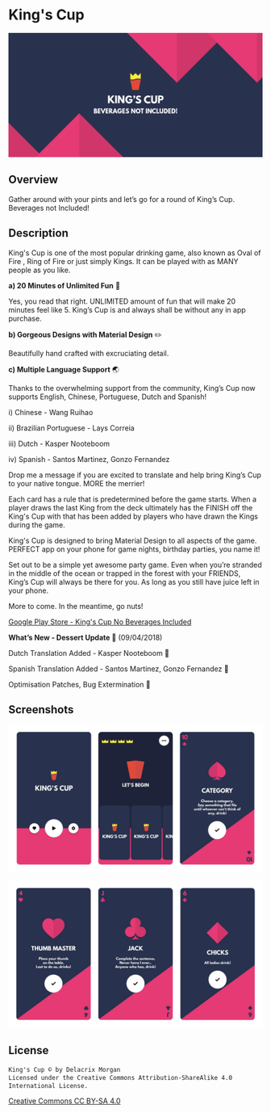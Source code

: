 # King's Cup

![Overview Header](/screenshots/0_header_small.png?raw=true "Overview Header")

## Overview

Gather around with your pints and let’s go for a round of King’s Cup. Beverages not Included!

## Description
King's Cup is one of the most popular drinking game, also known as Oval of Fire , Ring of Fire or just simply Kings. It can be played with as MANY people as you like.

__a) 20 Minutes of Unlimited Fun__ 🎉

Yes, you read that right. UNLIMITED amount of fun that will make 20 minutes feel like 5. King’s Cup is and always shall be without any in app purchase.

__b) Gorgeous Designs with Material Design__ ✏️

Beautifully hand crafted with excruciating detail.

__c) Multiple Language Support__ 🌏

Thanks to the overwhelming support from the community, King’s Cup now supports English, Chinese, Portuguese, Dutch and Spanish!

i) Chinese - Wang Ruihao

ii) Brazilian Portuguese - Lays Correia

iii) Dutch - Kasper Nooteboom

iv) Spanish - Santos Martinez, Gonzo Fernandez

Drop me a message if you are excited to translate and help bring King’s Cup to your native tongue. MORE the merrier!

Each card has a rule that is predetermined before the game starts. When a player draws the last King from the deck ultimately has the FINISH off the King's Cup with that has been added by players who have drawn the Kings during the game.

King's Cup is designed to bring Material Design to all aspects of the game. PERFECT app on your phone for game nights, birthday parties, you name it!

Set out to be a simple yet awesome party game. Even when you’re stranded in the middle of the ocean or trapped in the forest with your FRIENDS, King’s Cup will always be there for you. As long as you still have juice left in your phone.

More to come. In the meantime, go nuts!

[Google Play Store - King's Cup No Beverages Included](https://play.google.com/store/apps/details?id=com.delacrixmorgan.kingscup)

**What’s New - Dessert Update 🍰** (09/04/2018)

Dutch Translation Added - Kasper Nooteboom 🌷

Spanish Translation Added - Santos Martinez, Gonzo Fernandez 💃

Optimisation Patches, Bug Extermination 🐛

## Screenshots

![Menu](/screenshots/1_menu.png?raw=true "Menu")

![Card](/screenshots/2_card.png?raw=true "Card")

## License
```
King's Cup © by Delacrix Morgan
Licensed under the Creative Commons Attribution-ShareAlike 4.0 International License.
```
[Creative Commons CC BY-SA 4.0](https://creativecommons.org/licenses/by-sa/4.0/legalcode)
